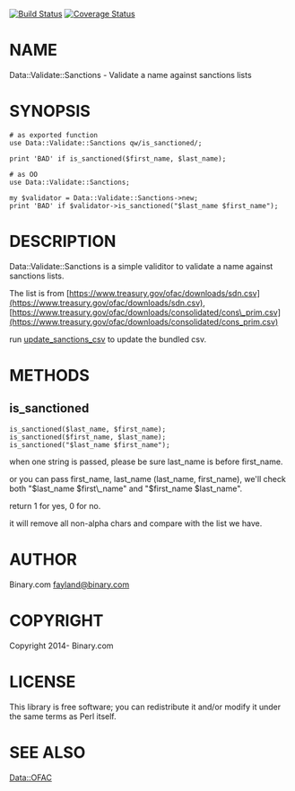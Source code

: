 [![Build Status](https://travis-ci.org/binary-com/perl-Data-Validate-Sanctions.svg?branch=master)](https://travis-ci.org/binary-com/perl-Data-Validate-Sanctions)
[![Coverage Status](https://coveralls.io/repos/binary-com/perl-Data-Validate-Sanctions/badge.svg?branch=master)](https://coveralls.io/r/binary-com/perl-Data-Validate-Sanctions?branch=master)

# NAME

Data::Validate::Sanctions - Validate a name against sanctions lists

# SYNOPSIS

    # as exported function
    use Data::Validate::Sanctions qw/is_sanctioned/;

    print 'BAD' if is_sanctioned($first_name, $last_name);

    # as OO
    use Data::Validate::Sanctions;

    my $validator = Data::Validate::Sanctions->new;
    print 'BAD' if $validator->is_sanctioned("$last_name $first_name");

# DESCRIPTION

Data::Validate::Sanctions is a simple validitor to validate a name against sanctions lists.

The list is from [https://www.treasury.gov/ofac/downloads/sdn.csv](https://www.treasury.gov/ofac/downloads/sdn.csv), [https://www.treasury.gov/ofac/downloads/consolidated/cons\_prim.csv](https://www.treasury.gov/ofac/downloads/consolidated/cons_prim.csv)

run [update\_sanctions\_csv](https://metacpan.org/pod/update_sanctions_csv) to update the bundled csv.

# METHODS

## is\_sanctioned

    is_sanctioned($last_name, $first_name);
    is_sanctioned($first_name, $last_name);
    is_sanctioned("$last_name $first_name");

when one string is passed, please be sure last\_name is before first\_name.

or you can pass first\_name, last\_name (last\_name, first\_name), we'll check both "$last\_name $first\_name" and "$first\_name $last\_name".

return 1 for yes, 0 for no.

it will remove all non-alpha chars and compare with the list we have.

# AUTHOR

Binary.com <fayland@binary.com>

# COPYRIGHT

Copyright 2014- Binary.com

# LICENSE

This library is free software; you can redistribute it and/or modify
it under the same terms as Perl itself.

# SEE ALSO

[Data::OFAC](https://metacpan.org/pod/Data::OFAC)
